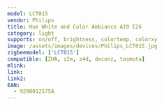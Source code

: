 ```yaml
---
model: LCT015
vendor: Philips
title: Hue White and Color Ambiance A19 E26
category: light
supports: on/off, brightness, colortemp, colorxy
image: /assets/images/devices/Philips_LCT015.jpg
zigbeemodel: ['LCT015'] 
compatible: [ZHA, z2m, z4d, deconz, tasmota]
mlink: 
link: 
link2: 
EAN: 
  - 9290012575A
---
```

